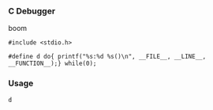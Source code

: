 ### C Debugger

boom

```
#include <stdio.h>

#define d do{ printf("%s:%d %s()\n", __FILE__, __LINE__, __FUNCTION__);} while(0);

```

### Usage

```
d
```
